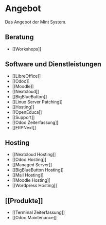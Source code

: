 # Angebot
Das Angebot der Mint System.

## Beratung

* [[Workshops]]

## Software und Dienstleistungen

* [[LibreOffice]]  
* [[Odoo]]  
* [[Moodle]]  
* [[Nextcloud]]  
* [[BigBlueButton]]  
* [[Linux Server Patching]]  
* [[Hosting]]  
* [[OpenEduca]]  
* [[Support]]
* [[Odoo Zeiterfassung]]
* [[ERPNext]]

## Hosting

* [[Nextcloud Hosting]]  
* [[Odoo Hosting]]  
* [[Managed Server]]
* [[BigBlueButton Hosting]]
* [[Mail Hosting]]
* [[Moodle Hosting]]
* [[Wordpress Hosting]]

## [[Produkte]]

* [[Terminal Zeiterfassung]]
* [[Odoo Maintenance]]

